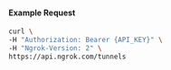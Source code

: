 
#### Example Request

```bash 
curl \
-H "Authorization: Bearer {API_KEY}" \
-H "Ngrok-Version: 2" \
https://api.ngrok.com/tunnels
